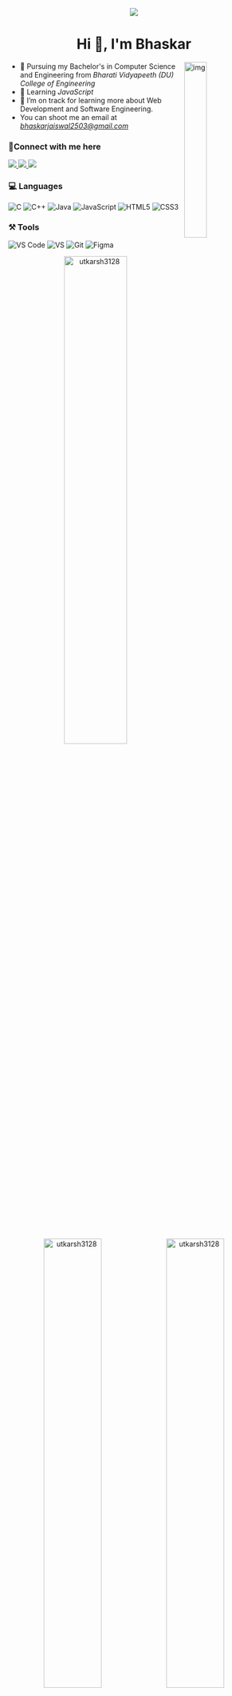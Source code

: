 <!-- ![header](https://capsule-render.vercel.app/api?type=waving&color=gradient&height=280&section=header&text=Hello%20Everybody&fontSize=60&animation=fadeIn) -->
<p align="center">
  <img src="https://capsule-render.vercel.app/api?type=waving&color=gradient&height=150&text=Hello%20Everybody&section=header&fontSize=50&animation=fadeIn"/>
</p>

<h1 align="center">Hi 👋, I'm Bhaskar</h1>

<img align="right" alt="img" width="30%" src="https://cdn.dribbble.com/users/1162077/screenshots/3848914/programmer.gif"></img>

- :school: Pursuing my Bachelor's in Computer Science and Engineering from *Bharati Vidyapeeth (DU) College of Engineering*
- :book: Learning *JavaScript*
- 🌱 I’m on track for learning more about Web Development and Software Engineering.
- You can shoot me an email at *bhaskarjaiswal2503@gmail.com*
<!-- - ✍ In my free time, I pursue Reading and watching Anime as hobbies. -->


### 🤝Connect with me here
<!-- <p align="center"> -->
	
  <a href="https://www.instagram.com/bhaskar__jaiswal/">
    <img src="https://img.shields.io/badge/Instagram-E4405F?style=for-the-badge&logo=instagram&logoColor=white" />
  </a>
	<a href="https://www.linkedin.com/in/bhaskar-jaiswal-728579203/">
		<img src="https://img.shields.io/badge/LinkedIn-0077B5?style=for-the-badge&logo=linkedin&logoColor=white" />
	</a>
	<!-- <a href="https://twitter.com/utkarshcr73128">
		<img src="https://img.shields.io/badge/Twitter-1DA1F2?style=for-the-badge&logo=twitter&logoColor=white" />
	</a> -->
  <a href="https://www.facebook.com/bhaskar0125jaiswal/">
    <img src="https://img.shields.io/badge/Facebook-1877F2?style=for-the-badge&logo=facebook&logoColor=white" />
  </a>
<!--  </p> -->

### 💻 Languages

![C](https://img.shields.io/badge/C-00599C?style=for-the-badge&logo=c&logoColor=white)
![C++](https://img.shields.io/badge/C%2B%2B-00599C?style=for-the-badge&logo=c%2B%2B&logoColor=white)
![Java](https://img.shields.io/badge/Java-ED8B00?style=for-the-badge&logo=java&logoColor=white)
![JavaScript](https://img.shields.io/badge/JavaScript-323330?style=for-the-badge&logo=javascript&logoColor=F7DF1E)
![HTML5](https://img.shields.io/badge/HTML5-E34F26?style=for-the-badge&logo=html5&logoColor=white)
![CSS3](https://img.shields.io/badge/CSS3-1572B6?style=for-the-badge&logo=css3&logoColor=white)

### ⚒ Tools

![VS Code](https://img.shields.io/badge/Visual_Studio_Code-0078D4?style=for-the-badge&logo=visual%20studio%20code&logoColor=white)
![VS](https://img.shields.io/badge/Visual_Studio-5C2D91?style=for-the-badge&logo=visual%20studio&logoColor=white)
![Git](https://img.shields.io/badge/Git-F05032?style=for-the-badge&logo=git&logoColor=white)
![Figma](https://img.shields.io/badge/Figma-F24E1E?style=for-the-badge&logo=figma&logoColor=white)

<p align="center"><img width="50%" src="https://github-readme-stats.vercel.app/api/top-langs?username=bhaskar2501&show_icons=true&locale=en&layout=compact&theme=radical" alt="utkarsh3128"/></p>

<p align="center">
        <img width="48%" src="https://github-readme-stats.vercel.app/api?username=bhaskar2501&show_icons=true&theme=merko" alt="utkarsh3128" />
	<img width="48%" src="https://github-readme-streak-stats.herokuapp.com/?user=bhaskar2501&&theme=tokyonight" alt="utkarsh3128" />
</p>
<!-- ![Anurag's GitHub stats](https://github-readme-stats.vercel.app/api?username=utkarsh3128&show_icons=true&theme=radical) -->

<!-- ![Snake animation](https://github.com/utkarsh3128/utkarsh3128/blob/output/github-contribution-grid-snake.svg) -->
